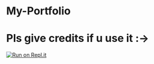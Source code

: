 # My-Portfolio
# Pls give credits if u use it :->
[![Run on Repl.it](https://repl.it/badge/github/OpVorteX/undefined)](https://repl.it/github/OpVorteX/undefined)
